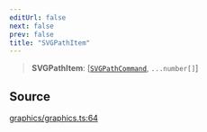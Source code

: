 ```yaml
---
editUrl: false
next: false
prev: false
title: "SVGPathItem"
---
```


> **SVGPathItem**: [[`SVGPathCommand`](/api-core/type-aliases/svgpathcommand/), `...number[]`]

## Source

[graphics/graphics.ts:64](https://github.com/dakhetov/dgmjs/blob/main/packages/core/src/graphics/graphics.ts#L64)
